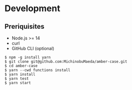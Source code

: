 # Development

## Preriquisites

- Node.js >= 14
- curl
- GitHub CLI (optional)

```
$ npm -g install yarn
$ git clone git@github.com:MichinobuMaeda/amber-case.git
$ cd amber-case
$ yarn --cwd functions install
$ yarn install
$ yarn test
$ yarn start
```
